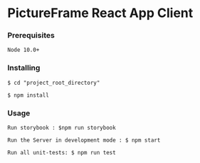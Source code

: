 # PictureFrame React App Client

### Prerequisites

```
Node 10.0+
```

### Installing

```
$ cd "project_root_directory"
```

```
$ npm install
```

### Usage

```
Run storybook : $npm run storybook
```

```
Run the Server in development mode : $ npm start
```

```
Run all unit-tests: $ npm run test
```

